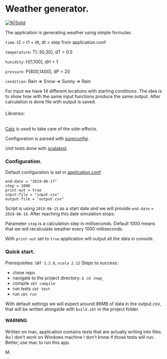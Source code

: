 # Weather generator.

[![N|Solid](https://upload.wikimedia.org/wikipedia/commons/d/d5/Weather_App_Icon_iOS.png)](https://nodesource.com/products/nsolid)

The application is generating weather using simple formulas:

`time`:  t2 = t1 + dt, dt = step from application.conf

`temperature`:  T[-30,30], dT = 0.5

`hunidity`:  H[1,100], dH = 1

`pressure`:  P[800,1400], dP = 20

`condition`:  Rain => Snow => Sunny => Rain

For input we have 14 different locations with starting conditions.
The idea is to show how with the same input functions produce the same output.
After calculation is done file with output is saved.

###### Libraries:
[Cats](https://typelevel.org/cats/) is used to take care of the side-effects.

Configuration is parsed with [pureconfig](https://pureconfig.github.io).

Unit tests done with [scalatest](http://www.scalatest.org).


### Configuration.

Default configuration is set in [application.conf](https://github.com/DanyMariaLee/nwp_/blob/master/src/main/resources/application.conf).
```
end-date = "2019-06-17"
step = 1000
print-out = true
input-file = "input.csv"
output-file = "output.csv"
```

Script is using `2019-06-15` as a start date and we will provide `end-date` = `2019-06-16`. After reaching this date simulation stops.

Parameter `step` is a calculation step in milliseconds. Default 1000 means that we will recalculate weather every 1000 milliseconds.

With `print-out` set to `true` application will output all the data in console.

### Quick start.
Prerequisites: `SBT 1.2.8`, `scala 2.12`
Steps to success:
- clone repo
- navigate to the project directory: `$ cd /nwp_`
- compile `sbt compile`
- run tests `sbt test`
- run `sbt run`

With default settings we will expect around 96MB of data in the output.csv, that will be written alongside with `build.sbt` in the project folder.

#### WARNING
Written on mac, application contains tests that are actually writing into files. As I don't work on Windows machine I don't know if those tests will run. Better, use mac to run this app.

M.
